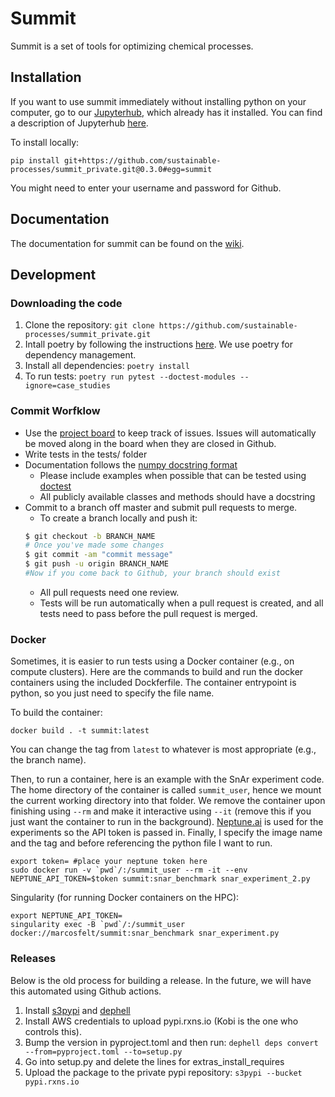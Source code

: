 # Summit

Summit is a set of tools for optimizing chemical processes. 

## Installation

If you want to use summit immediately without installing python on your computer, go to our [Jupyterhub](hub.rxns.io), which already has it installed. You can find a description of Jupyterhub [here](https://github.com/sustainable-processes/server/blob/master/notes/session_1.md).

To install locally:

```pip install git+https://github.com/sustainable-processes/summit_private.git@0.3.0#egg=summit```

You might need to enter your username and password for Github. 

## Documentation

The documentation for summit can be found on the [wiki](https://github.com/sustainable-processes/summit/wiki).
<!-- It would be great to add a "Quick Start" here.-->

## Development


### Downloading the code

1. Clone the repository:
```git clone https://github.com/sustainable-processes/summit_private.git```
2. Intall poetry by following the instructions [here](https://python-poetry.org/docs/#installation). We use poetry for dependency management.
3. Install all dependencies:
```poetry install```
3. To run tests:
```poetry run pytest --doctest-modules --ignore=case_studies```

### Commit Worfklow

- Use the [project board](https://github.com/orgs/sustainable-processes/projects/1) to keep track of issues. Issues will automatically be moved along in the board when they are closed in Github.
- Write tests in the tests/ folder
- Documentation follows the [numpy docstring format](https://numpydoc.readthedocs.io/en/latest/format.html#documenting-class-instances)
    - Please include examples when possible that can be tested using [doctest](https://docs.python.org/3/library/doctest.html)
    - All publicly available classes and methods should have a docstring
- Commit to a branch off master and submit pull requests to merge. 
    - To create a branch locally and push it:
    ```bash
    $ git checkout -b BRANCH_NAME
    # Once you've made some changes
    $ git commit -am "commit message"
    $ git push -u origin BRANCH_NAME
    #Now if you come back to Github, your branch should exist
    ```
    - All pull requests need one review.
    - Tests will be run automatically when a pull request is created, and all tests need to pass before the pull request is merged. 

### Docker
Sometimes, it is easier to run tests using a Docker container (e.g., on compute clusters). Here are the commands to build and run the docker containers using the included Dockferfile. The container entrypoint is python, so you just need to specify the file name.

To build the container:
```
docker build . -t summit:latest

```
You can change the tag from `latest` to whatever is most appropriate (e.g., the branch name).


Then, to run a container, here is an example with the SnAr experiment code. The home directory of the container is called `summit_user`, hence we mount the current working directory into that folder.  We remove the container upon finishing using `--rm` and make it interactive using `--it` (remove this if you just want the container to run in the background). [Neptune.ai](https://neptune.ai/) is used for the experiments so the API token is passed in. Finally, I specify the image name and the tag and before referencing the python file I want to run. 

```
export token= #place your neptune token here
sudo docker run -v `pwd`/:/summit_user --rm -it --env NEPTUNE_API_TOKEN=$token summit:snar_benchmark snar_experiment_2.py
```

Singularity (for running Docker containers on the HPC):
```
export NEPTUNE_API_TOKEN=
singularity exec -B `pwd`/:/summit_user docker://marcosfelt/summit:snar_benchmark snar_experiment.py
```

### Releases

Below is the old process for building a release. In the future, we will have this automated using Github actions.

1. Install [s3pypi](https://github.com/novemberfiveco/s3pypi) and [dephell](https://dephell.org/docs/installation.html)
2. Install AWS credentials to upload pypi.rxns.io (Kobi is the one who controls this).
3. Bump the version in pyproject.toml and then run:
    ```dephell deps convert --from=pyproject.toml --to=setup.py```
4. Go into setup.py and delete the lines for extras_install_requires
4. Upload the package to the private pypi repository:
    ```s3pypi --bucket pypi.rxns.io```


